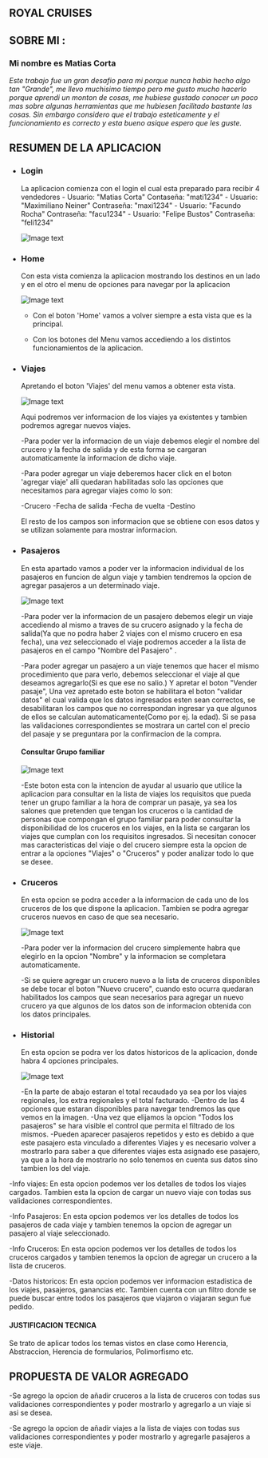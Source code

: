 ## **ROYAL CRUISES**

## SOBRE MI :  

### Mi nombre es **Matias Corta**
*Este trabajo fue un gran desafio para mi porque nunca habia hecho algo tan "Grande", me llevo muchisimo tiempo pero me gusto mucho hacerlo porque aprendi un monton de cosas, me hubiese gustado conocer un poco mas sobre algunas herramientas que me hubiesen facilitado bastante las cosas. Sin embargo considero que el trabajo esteticamente y el funcionamiento es correcto y esta bueno asique espero que les guste.*


  <h2>RESUMEN DE LA APLICACION </h2>
<ul>
  <li><h3>Login</h3>
   La aplicacion comienza con el login el cual esta preparado para recibir 4 vendedores
- Usuario: "Matias Corta"    Contaseña: "mati1234"
- Usuario: "Maximiliano Neiner"   Contraseña: "maxi1234"
- Usuario: "Facundo Rocha"    Contraseña: "facu1234"
- Usuario: "Felipe Bustos"  Contraseña: "feli1234"

![Image text](https://github.com/CortaMatias/Tp1/blob/Recuperatorio/login.jpeg)</li>
  
  <li><h3>Home</h3>
  Con esta vista comienza la aplicacion mostrando los destinos en un lado y en el otro el menu de opciones para navegar por la aplicacion
  
  ![Image text](https://github.com/CortaMatias/Tp1/blob/Recuperatorio/home.jpeg)
  
  - Con el boton 'Home' vamos a volver siempre a esta vista que es la principal.
    
  - Con los botones del Menu vamos accediendo a los distintos funcionamientos de la aplicacion.
  </li>
  
<li><h3>Viajes</h3>
  Apretando el boton 'Viajes' del menu vamos a obtener esta vista.
  
 ![Image text](https://github.com/CortaMatias/Tp1/blob/Recuperatorio/viajes.jpeg)
 
 Aqui podremos ver informacion de los viajes ya existentes y tambien podremos agregar nuevos viajes.
  
 -Para poder ver la informacion de un viaje debemos elegir el nombre del crucero y la fecha de salida y de esta forma se cargaran automaticamente la informacion de dicho viaje.
  
 -Para poder agregar un viaje deberemos hacer click en el boton 'agregar viaje' alli quedaran habilitadas solo las opciones que necesitamos para agregar viajes como lo son:
 
 -Crucero
 -Fecha de salida
 -Fecha de vuelta
 -Destino
 
 El resto de los campos son informacion que se obtiene con esos datos y se utilizan solamente para mostrar informacion.
</li>

<li><h3>Pasajeros</h3>
 En esta apartado vamos a poder ver la informacion individual de los pasajeros en funcion de algun viaje y tambien tendremos la opcion de agregar pasajeros a un determinado viaje.
 
 ![Image text](https://github.com/CortaMatias/Tp1/blob/Recuperatorio/pasajeros.jpeg)

-Para poder ver la informacion de un pasajero debemos elegir un viaje accediendo al mismo a traves de su crucero asignado y la fecha de salida(Ya que no podra haber 2 viajes con el mismo crucero en esa fecha), una vez seleccionado el viaje podremos acceder a la lista de pasajeros en el campo "Nombre del Pasajero" .
  
-Para poder agregar un pasajero a un viaje tenemos que hacer el mismo procedimiento que para verlo, debemos seleccionar el viaje al que deseamos agregarlo(Si es que ese no salio.) Y apretar el boton "Vender pasaje", Una vez apretado este boton se habilitara el boton "validar datos" el cual valida que los datos ingresados esten sean correctos, se desabilitaran los campos que no correspondan ingresar ya que algunos de ellos se calculan automaticamente(Como por ej. la edad). Si se pasa las validaciones correspondientes se mostrara un cartel con el precio del pasaje y se preguntara por la confirmacion de la compra.

<h4>Consultar Grupo familiar </h4>

![Image text](https://github.com/CortaMatias/Tp1/blob/Recuperatorio/consultar.jpeg)

-Este boton esta con la intencion de ayudar al usuario que utilice la aplicacion para consultar en la lista de viajes los requisitos que pueda tener un grupo familiar a la hora de comprar un pasaje, ya sea los salones que pretenden que tengan los cruceros o la cantidad de personas que compongan el grupo familiar para poder consultar la disponibilidad de los cruceros en los viajes, en la lista se cargaran los viajes que cumplan con los requisitos ingresados. Si necesitan conocer mas caracteristicas del viaje o del crucero siempre esta la opcion de entrar a la opciones "Viajes" o "Cruceros" y poder analizar todo lo que se desee.
</li>
  
<li><h3>Cruceros</h3>
En esta opcion se podra acceder a la informacion de cada uno de los cruceros de los que dispone la aplicacion. Tambien se podra agregar cruceros nuevos en caso de que sea necesario.

![Image text](https://github.com/CortaMatias/Tp1/blob/Recuperatorio/cruceros.jpeg)

-Para poder ver la informacion del crucero simplemente habra que elegirlo en la opcion "Nombre" y la informacion se completara automaticamente.

-Si se quiere agregar un crucero nuevo a la lista de cruceros disponibles se debe tocar el boton "Nuevo crucero", cuando esto ocurra quedaran habilitados los campos que sean necesarios para agregar un nuevo crucero ya que algunos de los datos son de informacion obtenida con los datos principales.

</li>
<li><h3>Historial</h3></li>
En esta opcion se podra ver los datos historicos de la aplicacion, donde habra 4 opciones principales.

![Image text](https://github.com/CortaMatias/Tp1/blob/Recuperatorio/historial.jpeg)

-En la parte de abajo estaran el total recaudado ya sea por los viajes regionales, los extra regionales y el total facturado.
-Dentro de las 4 opciones que estaran disponibles para navegar tendremos las que vemos en la imagen.
-Una vez que elijamos la opcion "Todos los pasajeros" se hara visible el control que permita el filtrado de los mismos.
-Pueden aparecer pasajeros repetidos y esto es debido a que este pasajero esta vinculado a diferentes Viajes y es necesario volver a mostrarlo para saber a que diferentes viajes esta asignado ese pasajero, ya que a la hora de mostrarlo no solo tenemos en cuenta sus datos sino tambien los del viaje.
 </ul>


-Info viajes: En esta opcion podemos ver los detalles de todos los viajes cargados. Tambien esta la opcion de cargar un nuevo viaje con todas sus validaciones correspondientes.

-Info Pasajeros: En esta opcion podemos ver los detalles de todos los pasajeros de cada viaje y tambien tenemos la opcion de agregar un pasajero al viaje seleccionado.

-Info Cruceros: En esta opcion podemos ver los detalles de todos los cruceros cargados y tambien tenemos la opcion de agregar un crucero a la lista de cruceros.

-Datos historicos: En esta opcion podemos ver informacion estadistica de los viajes, pasajeros, ganancias etc. Tambien cuenta con un filtro donde se puede buscar entre todos los pasajeros que viajaron o viajaran segun fue pedido.

#### JUSTIFICACION TECNICA
Se trato de aplicar todos los temas vistos en clase como Herencia, Abstraccion, Herencia de formularios, Polimorfismo etc.


## PROPUESTA DE VALOR AGREGADO

-Se agrego la opcion de añadir cruceros a la lista de cruceros con todas sus validaciones correspondientes y poder mostrarlo y agregarlo a un viaje si asi se desea.

-Se agrego la opcion de añadir viajes a la lista de viajes con todas sus validaciones correspondientes y poder mostrarlo y agregarle pasajeros a este viaje.
 
